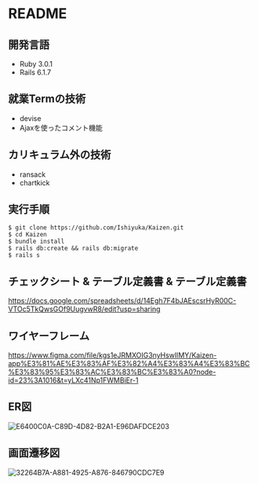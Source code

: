 # README

## 開発言語
- Ruby 3.0.1
- Rails 6.1.7

## 就業Termの技術
- devise
- Ajaxを使ったコメント機能

## カリキュラム外の技術
- ransack
- chartkick

## 実行手順
```
$ git clone https://github.com/Ishiyuka/Kaizen.git
$ cd Kaizen
$ bundle install
$ rails db:create && rails db:migrate
$ rails s
```

## チェックシート & テーブル定義書 & テーブル定義書
https://docs.google.com/spreadsheets/d/14Egh7F4bJAEscsrHyR00C-VTOc5TkQwsGOf9UugvwR8/edit?usp=sharing

## ワイヤーフレーム
https://www.figma.com/file/kgs1eJRMXOIG3nyHswIlMY/Kaizen-app%E3%81%AE%E3%83%AF%E3%82%A4%E3%83%A4%E3%83%BC%E3%83%95%E3%83%AC%E3%83%BC%E3%83%A0?node-id=23%3A1016&t=yLXc41Np1FWMBiEr-1

## ER図
![E6400C0A-C89D-4D82-B2A1-E96DAFDCE203](https://user-images.githubusercontent.com/112865440/203728581-b4f761bb-266a-4baf-a947-f5fb7adf6c5d.jpeg)

## 画面遷移図
![32264B7A-A881-4925-A876-846790CDC7E9](https://user-images.githubusercontent.com/112865440/203374715-50ee03cc-343b-41e0-8ae7-5ccb01ab76fd.jpeg)


